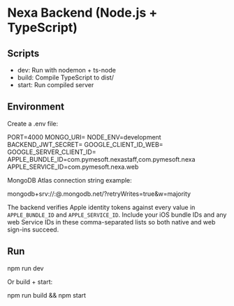 # Nexa Backend (Node.js + TypeScript)

## Scripts
- dev: Run with nodemon + ts-node
- build: Compile TypeScript to dist/
- start: Run compiled server

## Environment
Create a .env file:

PORT=4000
MONGO_URI=<your-mongodb-atlas-connection-string>
NODE_ENV=development
BACKEND_JWT_SECRET=<random-long-secret>
GOOGLE_CLIENT_ID_WEB=<google-web-client-id>
GOOGLE_SERVER_CLIENT_ID=<google-server-client-id>
APPLE_BUNDLE_ID=com.pymesoft.nexastaff,com.pymesoft.nexa
APPLE_SERVICE_ID=com.pymesoft.nexa.web

MongoDB Atlas connection string example:

mongodb+srv://<username>:<password>@<cluster-name>.mongodb.net/<database>?retryWrites=true&w=majority

The backend verifies Apple identity tokens against every value in `APPLE_BUNDLE_ID` and
`APPLE_SERVICE_ID`. Include your iOS bundle IDs and any web Service IDs in these comma-separated
lists so both native and web sign-ins succeed.

## Run
npm run dev

Or build + start:

npm run build && npm start
